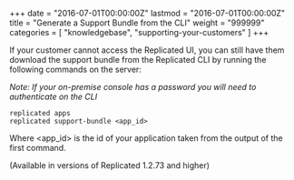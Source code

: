 +++
date = "2016-07-01T00:00:00Z"
lastmod = "2016-07-01T00:00:00Z"
title = "Generate a Support Bundle from the CLI"
weight = "999999"
categories = [ "knowledgebase", "supporting-your-customers" ]
+++

If your customer cannot access the Replicated UI, you can still have them 
download the support bundle from the Replicated CLI by running the following 
commands on the server:

*Note: If your on-premise console has a password you will need to authenticate 
on the CLI*

```shell
replicated apps
replicated support-bundle <app_id>
```

Where <app_id> is the id of your application taken from the output of the first command.

(Available in versions of Replicated 1.2.73 and higher)